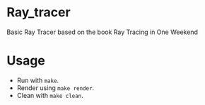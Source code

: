 # Ray_tracer
Basic Ray Tracer based on the book Ray Tracing in One Weekend

# Usage
- Run with <code>make</code>.
- Render using <code>make render</code>. 
- Clean with <code>make clean</code>.
